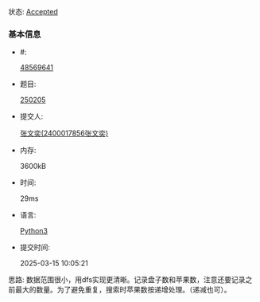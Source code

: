 状态: [Accepted](http://xzmdsa.openjudge.cn/2025hw2/solution/48569641/)

### 基本信息

- #:

  [48569641](http://xzmdsa.openjudge.cn/2025hw2/solution/48569641/)

- 题目:

  [250205](http://xzmdsa.openjudge.cn/2025hw2/250205/)

- 提交人:

  [张文奕(2400017856张文奕)](http://openjudge.cn/user/1417051/in/group-480/)

- 内存:

  3600kB

- 时间:

  29ms

- 语言:

  [Python3](http://xzmdsa.openjudge.cn/2025hw2/solution/48569641/)

- 提交时间:

  2025-03-15 10:05:21

思路:  数据范围很小，用dfs实现更清晰。记录盘子数和苹果数，注意还要记录之前最大的数量。为了避免重复，搜索时苹果数按递增处理。（递减也可）。